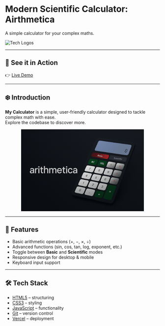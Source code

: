 # Modern Scientific Calculator: Airthmetica

A simple calculator for your complex maths.  

![Tech Logos](https://skillicons.dev/icons?i=html,css,js,vercel)

---

## 🚀 See it in Action  
👉 [Live Demo](#)

---

## ❄️ Introduction
**My Calculator** is a simple, user-friendly calculator designed to tackle complex math with ease.  
Explore the codebase to discover more.

<p align="center">
  <img src="screenshot.png" alt="Calculator Screenshot" width="400"/>  
</p>

---

## 🚀 Features
- Basic arithmetic operations (+, −, ×, ÷)
- Advanced functions (sin, cos, tan, log, exponent, etc.)
- Toggle between **Basic** and **Scientific** modes
- Responsive design for desktop & mobile
- Keyboard input support

---

## 🛠 Tech Stack
- [HTML5](https://developer.mozilla.org/en-US/docs/Web/HTML) – structuring  
- [CSS3](https://developer.mozilla.org/en-US/docs/Web/CSS) – styling  
- [JavaScript](https://developer.mozilla.org/en-US/docs/Web/JavaScript) – functionality  
- [Git](https://git-scm.com/) – version control   
- [Vercel](https://vercel.com/) – deployment  


